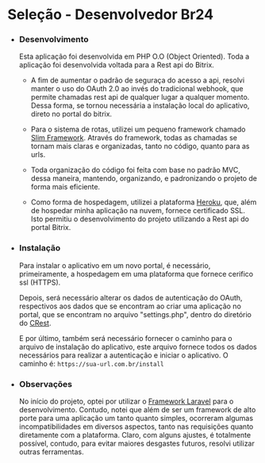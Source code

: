 # Seleção - Desenvolvedor Br24
- ### Desenvolvimento
    Esta aplicação foi desenvolvida em PHP O.O (Object Oriented).
    Toda a aplicação foi desenvolvida voltada para a Rest api do Bitrix.
    
    - A fim de aumentar o padrão de seguraça do acesso a api, resolvi 
      manter o uso do OAuth 2.0 ao invés do tradicional webhook, que
      permite chamadas rest api de qualquer lugar a qualquer momento. Dessa
      forma, se tornou necessária a instalação local do aplicativo, direto 
      no portal do bitrix.
    
    - Para o sistema de rotas, utilizei um pequeno framework chamado
      [Slim Framework](https://github.com/slimphp/Slim). Através do
      framework, todas as chamadas se tornam mais claras e
      organizadas, tanto no código, quanto para as urls.
        
    - Toda organização do código foi feita com base no padrão MVC, 
      dessa maneira, mantendo, organizando, e padronizando o projeto
      de forma mais eficiente.
    
    - Como forma de hospedagem, utilizei a plataforma 
      [Heroku](www.heroku.com), que, além de hospedar 
      minha aplicação na nuvem, fornece certificado SSL. Isto
      permitiu o desenvolvimento do projeto utilizando a Rest api
      do portal Bitrix.
    
- ### Instalação
    Para instalar o aplicativo em um novo portal, é necessário, primeiramente,
    a hospedagem em uma plataforma que fornece cerifico ssl (HTTPS).
    
    Depois, será necessário alterar os dados de autenticação do OAuth, 
     respectivos aos dados que se encontram ao criar uma aplicação
     no portal, que se encontram no arquivo "settings.php", 
     dentro do diretório do [CRest](https://github.com/bitrix-tools/crest).
    
    E por último, também será necessário fornecer o caminho para o 
    arquivo de instalação do aplicativo, este arquivo fornece todos 
    os dados necessários para realizar a autenticação e iniciar o 
    aplicativo. O caminho é: `https://sua-url.com.br/install`
    
- ### Observações

    No início do projeto, optei por utilizar o 
    [Framework Laravel](https://github.com/laravel/laravel) para 
    o desenvolvimento. Contudo, notei que além de ser um framework
    de alto porte para uma aplicação um tanto quanto simples, ocorreram
    algumas incompatibilidades em diversos aspectos, tanto nas requisições
    quanto diretamente com a plataforma. Claro, com alguns ajustes,
    é totalmente possível, contudo, para evitar maiores desgastes futuros,
    resolvi utilizar outras ferramentas.
